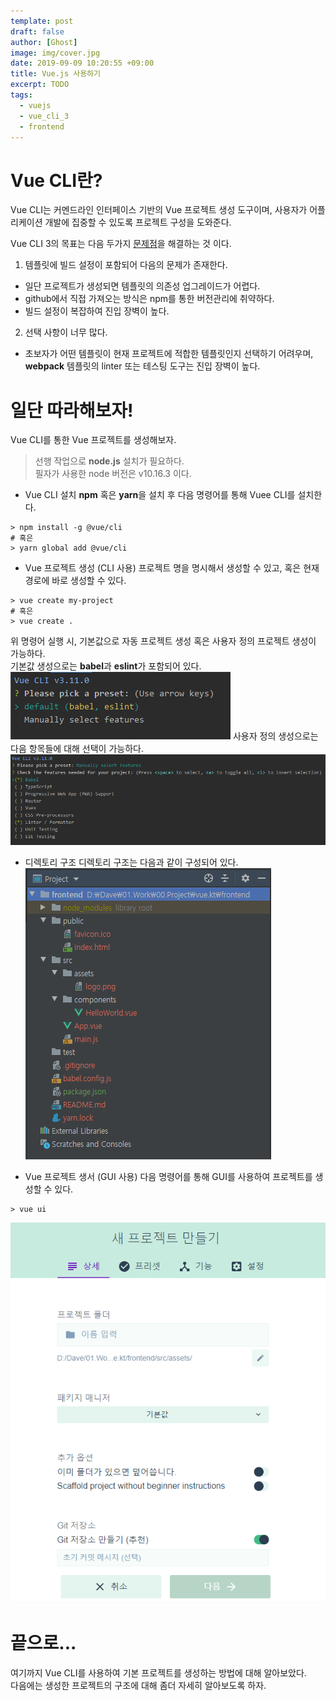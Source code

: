 ```yaml
---
template: post
draft: false
author: [Ghost]
image: img/cover.jpg
date: 2019-09-09 10:20:55 +09:00
title: Vue.js 사용하기
excerpt: TODO
tags:
  - vuejs
  - vue_cli_3
  - frontend
---
```


# Vue CLI란?
Vue CLI는 커멘드라인 인터페이스 기반의 Vue 프로젝트 생성 도구이며, 사용자가 어플리케이션 개발에 집중할 수 있도록 프로젝트 구성을 도와준다.

Vue CLI 3의 목표는 다음 두가지 [문제점](https://github.com/vuejs/vue-cli/issues/589)을 해결하는 것 이다.
1. 템플릿에 빌드 설정이 포함되어 다음의 문제가 존재한다.
  - 일단 프로젝트가 생성되면 템플릿의 의존성 업그레이드가 어렵다.
  - github에서 직접 가져오는 방식은 npm를 통한 버전관리에 취약하다.
  - 빌드 설정이 복잡하여 진입 장벽이 높다.
2. 선택 사항이 너무 많다.
  - 초보자가 어떤 템플릿이 현재 프로젝트에 적합한 템플릿인지 선택하기 어려우며, **webpack** 템플릿의 linter 또는 테스팅 도구는 진입 장벽이 높다.

# 일단 따라해보자!
Vue CLI를 통한 Vue 프로젝트를 생성해보자.

> 선행 작업으로 **node.js** 설치가 필요하다.  
> 필자가 사용한 node 버전은 v10.16.3 이다.

- Vue CLI 설치
**npm** 혹은 **yarn**을 설치 후 다음 명령어를 통해 Vuee CLI를 설치한다.
```
> npm install -g @vue/cli
# 혹은
> yarn global add @vue/cli
```

- Vue 프로젝트 생성 (CLI 사용)
프로젝트 명을 명시해서 생성할 수 있고, 혹은 현재 경로에 바로 생성할 수 있다.
```
> vue create my-project
# 혹은
> vue create .
```
위 명령어 실행 시, 기본값으로 자동 프로젝트 생성 혹은 사용자 정의 프로젝트 생성이 가능하다.  
기본값 생성으로는 **babel**과 **eslint**가 포함되어 있다.
![vue create default](img/vue-create-default.png)
사용자 정의 생성으로는 다음 항목들에 대해 선택이 가능하다.
![vue create manually](img/vue-create-manually.png)

- 디렉토리 구조
디렉토리 구조는 다음과 같이 구성되어 있다.
![vue directory structure](img/vue-directory-structure.png)

- Vue 프로젝트 생서 (GUI 사용)
다음 명령어를 통해 GUI를 사용하여 프로젝트를 생성할 수 있다.
```
> vue ui
```
![vue create gui](img/vue-create-gui.png)

# 끝으로...
여기까지 Vue CLI를 사용하여 기본 프로젝트를 생성하는 방법에 대해 알아보았다.  
다음에는 생성한 프로젝트의 구조에 대해 좀더 자세히 알아보도록 하자.
